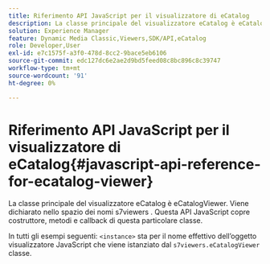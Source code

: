```yaml
---
title: Riferimento API JavaScript per il visualizzatore di eCatalog
description: La classe principale del visualizzatore eCatalog è eCatalogViewer. Viene dichiarato nello spazio dei nomi s7viewers . Questa API JavaScript copre costruttore, metodi e callback di questa particolare classe.
solution: Experience Manager
feature: Dynamic Media Classic,Viewers,SDK/API,eCatalog
role: Developer,User
exl-id: e7c1575f-a3f0-478d-8cc2-9bace5eb6106
source-git-commit: edc127dc6e2ae2d9bd5feed08c8bc896c8c39747
workflow-type: tm+mt
source-wordcount: '91'
ht-degree: 0%

---
```


# Riferimento API JavaScript per il visualizzatore di eCatalog{#javascript-api-reference-for-ecatalog-viewer}

La classe principale del visualizzatore eCatalog è eCatalogViewer. Viene dichiarato nello spazio dei nomi s7viewers . Questa API JavaScript copre costruttore, metodi e callback di questa particolare classe.

In tutti gli esempi seguenti: `<instance>` sta per il nome effettivo dell’oggetto visualizzatore JavaScript che viene istanziato dal `s7viewers.eCatalogViewer` classe.
